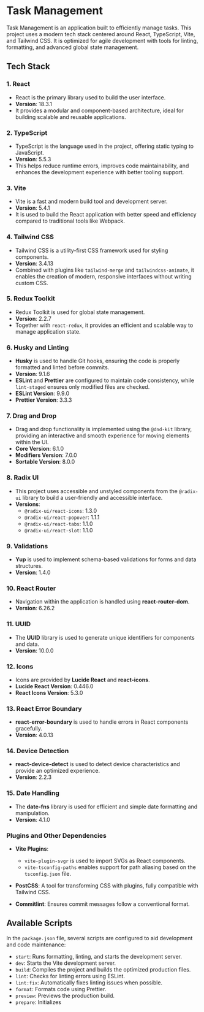 # Task Management

Task Management is an application built to efficiently manage tasks. This project uses a modern tech stack centered around React, TypeScript, Vite, and Tailwind CSS. It is optimized for agile development with tools for linting, formatting, and advanced global state management.

## Tech Stack

### 1. **React**
   - React is the primary library used to build the user interface.
   - **Version**: 18.3.1
   - It provides a modular and component-based architecture, ideal for building scalable and reusable applications.

### 2. **TypeScript**
   - TypeScript is the language used in the project, offering static typing to JavaScript.
   - **Version**: 5.5.3
   - This helps reduce runtime errors, improves code maintainability, and enhances the development experience with better tooling support.

### 3. **Vite**
   - Vite is a fast and modern build tool and development server.
   - **Version**: 5.4.1
   - It is used to build the React application with better speed and efficiency compared to traditional tools like Webpack.

### 4. **Tailwind CSS**
   - Tailwind CSS is a utility-first CSS framework used for styling components.
   - **Version**: 3.4.13
   - Combined with plugins like `tailwind-merge` and `tailwindcss-animate`, it enables the creation of modern, responsive interfaces without writing custom CSS.

### 5. **Redux Toolkit**
   - Redux Toolkit is used for global state management.
   - **Version**: 2.2.7
   - Together with `react-redux`, it provides an efficient and scalable way to manage application state.

### 6. **Husky and Linting**
   - **Husky** is used to handle Git hooks, ensuring the code is properly formatted and linted before commits.
   - **Version**: 9.1.6
   - **ESLint** and **Prettier** are configured to maintain code consistency, while `lint-staged` ensures only modified files are checked.
   - **ESLint Version**: 9.9.0
   - **Prettier Version**: 3.3.3

### 7. **Drag and Drop**
   - Drag and drop functionality is implemented using the `@dnd-kit` library, providing an interactive and smooth experience for moving elements within the UI.
   - **Core Version**: 6.1.0
   - **Modifiers Version**: 7.0.0
   - **Sortable Version**: 8.0.0

### 8. **Radix UI**
   - This project uses accessible and unstyled components from the `@radix-ui` library to build a user-friendly and accessible interface.
   - **Versions**:
     - `@radix-ui/react-icons`: 1.3.0
     - `@radix-ui/react-popover`: 1.1.1
     - `@radix-ui/react-tabs`: 1.1.0
     - `@radix-ui/react-slot`: 1.1.0

### 9. **Validations**
   - **Yup** is used to implement schema-based validations for forms and data structures.
   - **Version**: 1.4.0

### 10. **React Router**
   - Navigation within the application is handled using **react-router-dom**.
   - **Version**: 6.26.2

### 11. **UUID**
   - The **UUID** library is used to generate unique identifiers for components and data.
   - **Version**: 10.0.0

### 12. **Icons**
   - Icons are provided by **Lucide React** and **react-icons**.
   - **Lucide React Version**: 0.446.0
   - **React Icons Version**: 5.3.0

### 13. **React Error Boundary**
   - **react-error-boundary** is used to handle errors in React components gracefully.
   - **Version**: 4.0.13

### 14. **Device Detection**
   - **react-device-detect** is used to detect device characteristics and provide an optimized experience.
   - **Version**: 2.2.3

### 15. **Date Handling**
   - The **date-fns** library is used for efficient and simple date formatting and manipulation.
   - **Version**: 4.1.0

### Plugins and Other Dependencies

- **Vite Plugins**:
  - `vite-plugin-svgr` is used to import SVGs as React components.
  - `vite-tsconfig-paths` enables support for path aliasing based on the `tsconfig.json` file.

- **PostCSS**: A tool for transforming CSS with plugins, fully compatible with Tailwind CSS.

- **Commitlint**: Ensures commit messages follow a conventional format.

## Available Scripts

In the `package.json` file, several scripts are configured to aid development and code maintenance:

- `start`: Runs formatting, linting, and starts the development server.
- `dev`: Starts the Vite development server.
- `build`: Compiles the project and builds the optimized production files.
- `lint`: Checks for linting errors using ESLint.
- `lint:fix`: Automatically fixes linting issues when possible.
- `format`: Formats code using Prettier.
- `preview`: Previews the production build.
- `prepare`: Initializes
